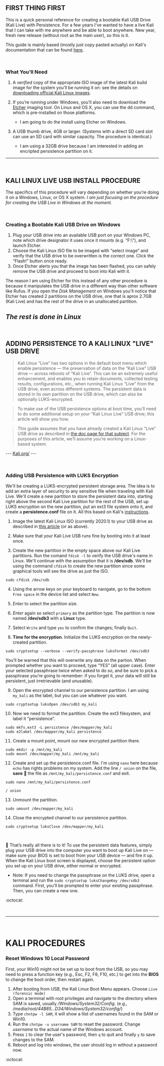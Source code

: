 ## FIRST THING FIRST

This is a quick personal reference for creating a bootable Kali USB Drive (Kali Live) with Persistence. For a few years I've wanted to have a live Kali that I can take with me anywhere and be able to boot anywhere. New year, fresh new release (without root as the main user), so this is it.

This guide is mainly based (mostly just copy pasted actually) on Kali's documentation that can be found [here](https://www.kali.org/docs/usb/kali-linux-live-usb-install/).

<br />

### What You’ll Need

1. A *verified* copy of the appropriate ISO image of the latest Kali build image for the system you’ll be running it on: see the details on [downloading official Kali Linux images](https://www.kali.org/docs/introduction/download-official-kali-linux-images/).

2. If you’re running under Windows, you’ll also need to download the [Etcher](https://www.balena.io/etcher/) imaging tool. On Linux and OS X, you can use the dd command, which is pre-installed on those platforms.
   - I am going to do the install using Etcher on Windows.

3. A USB thumb drive, 4GB or larger. (Systems with a direct SD card slot can use an SD card with similar capacity. The procedure is identical.)
   - I am using a 32GB drive because I am interested in adding an encripted persistence partition on it.

---

<br />

## KALI LINUX LIVE USB INSTALL PROCEDURE

The specifics of this procedure will vary depending on whether you’re doing it on a Windows, Linux, or OS X system.
*I am just focusing on the procedure for creating the USB Live in Windows at the moment.*

<br />

### Creating a Bootable Kali USB Drive on Windows

1. Plug your USB drive into an available USB port on your Windows PC, note which drive designator it uses once it mounts (e.g. “F:\“), and launch Etcher.
2. Choose the Kali Linux ISO file to be imaged with “select image” and verify that the USB drive to be overwritten is the correct one. Click the “Flash!” button once ready.
3. Once Etcher alerts you that the image has been flashed, you can safely remove the USB drive and proceed to boot into Kali with it.

The reason I am using Etcher for this instead of any other procedure is because it manipulates the USB drive in a different way than other software like Rufus. If you open the *Disk Management* on Windows you'll notice that Etcher has created 2 partitions on the USB drive, one that is aprox 2.7GB (Kali Live) and has the rest of the drive in an unallocated partition.

*The rest is done in Linux*
---

<br />

## ADDING PERSISTENCE TO A KALI LINUX "LIVE" USB DRIVE

> Kali Linux “Live” has two options in the default boot menu which enable persistence — the preservation of data on the “Kali Live” USB drive — across reboots of “Kali Live”. This can be an extremely useful enhancement, and enables you to retain documents, collected testing results, configurations, etc., when running Kali Linux “Live” from the USB drive, even across different systems. The persistent data is stored in its own partition on the USB drive, which can also be optionally LUKS-encrypted.

> To make use of the USB persistence options at boot time, you’ll need to do some additional setup on your “Kali Linux Live” USB drive; this article will show you how.

> This guide assumes that you have already created a Kali Linux “Live” USB drive as described in [the doc page for that subject](https://www.kali.org/docs/usb/kali-linux-live-usb-install/). For the purposes of this article, we’ll assume you’re working on a Linux-based system.

--- [Kali.org/](https://www.kali.org/docs/usb/kali-linux-live-usb-persistence/) ---

<br />

### Adding USB Persistence with LUKS Encryption

We'll be creating a LUKS-encrypted persistent storage area. The idea is to add an extra layer of security to any sensitive file when traveling with Kali Live. We'll create a new partition to store the persistent data into, starting right above the second Kali Live partition for the rest of the USB, set up LUKS encryption on the new partition, put an ext3 file system onto it, and create a **persistence.conf** file on it. All this based on Kali's [instructions](https://www.kali.org/docs/usb/kali-linux-live-usb-persistence/).

1. Image the latest Kali Linux ISO (currently 2020.1) to your USB drive as described in [this article](https://www.kali.org/docs/usb/kali-linux-live-usb-install/) (or as above).

2. Make sure that your Kali Live USB runs fine by booting into it at least once.

3. Create the new partition in the empty space above our Kali Live partitions. Run the comand `fdisk -l` to verify the USB drive's name in Linux. We'll continue with the assumption that it is **/dev/sdb**. We'll be using the command `cfdisk` to create the new partition since some graphical tools will see the drive as just the ISO.

```
sudo cfdisk /dev/sdb
```

4. Using the arrow keys on your keyboard to navigate, go to the bottom `Free space` in the device list and select `New`.

5. *Enter* to select the partition size.

6. *Enter* again so select `primary` as the partition type. The partition is now named **/dev/sdb3** with a **Linux** type.

7. Select `Write` and type `yes` to confirm the changes; finally `Quit`.

8. **Time for the encryption**. Initialize the LUKS encryption on the newly-created partition.
```
sudo cryptsetup --verbose --verify-passphrase luksFormat /dev/sdb3
```
You’ll be warned that this will overwrite any data on the partion. When prompted whether you want to proceed, type “YES” (all upper case). Enter your selected passphrase twice when asked to do so, and be sure to pick a passphrase you’re going to remember: if you forget it, your data will still be persistent, just irretrievable (and unusable).

9. Open the encrypted channel to our persistence partition. I am using `my_kali` as the label, but you can use whatever you want.
```
sudo cryptsetup luksOpen /dev/sdb3 my_kali
```

10. Now we need to format the partition. Create the ext3 filesystem, and label it “persistence”.
```
sudo mkfs.ext3 -L persistence /dev/mapper/my_kali
sudo e2label /dev/mapper/my_kali persistence
```

11. Create a mount point, mount our new encrypted partition there.
```
sudo mkdir -p /mnt/my_kali
sudo mount /dev/mapper/my_kali /mnt/my_kali
```

12. Create and set up the persistence.conf file. I'm using `nano` here because `echo` has rights problems on my system. Add the line `/ union` on the file, **save** :floppy_disk: the file as `/mnt/my_kali/persistence.conf` and exit.
```
sudo nano /mnt/my_kali/persistence.conf
```
```
/ union
```

13. Unmount the partition.
```
sudo umount /dev/mapper/my_kali
```

14. Close the encrypted channel to our persistence partition.
```
sudo cryptsetup luksClose /dev/mapper/my_kali
```

<br />

:tada: That’s really all there is to it! To use the persistent data features, simply plug your USB drive into the computer you want to boot up Kali Live on — make sure your BIOS is set to boot from your USB device — and fire it up. When the Kali Linux boot screen is displayed, choose the persistent option you set up on your USB drive, either normal or encrypted.

* Note: If you need to change the passphrase on the LUKS drive, open a terminal and run the `sudo cryptsetup luksChangeKey /dev/sdb3` command. First, you’ll be prompted to enter your existing passphrase. Then, you can create a new one.

:octocat:

<br />

---
<br />

# KALI PROCEDURES #

### Reset Windows 10 Local Password

First, your Win10 might not be set up to boot from the USB, so you may need to press a function key (e.g., Esc, F2, F8, F10, etc.) to get into the **BIOS** to change the boot order, then restart again.
1. After booting from USB, the Kali Linux Boot Menu appears. Choose `Live (forensic mode)`
2. Open a terminal with root privileges and navigate to the directory where SAM is saved, usually */Windows/System32/Config*. (e.g., */media/root/44B85...D34/Windows/System32/config/*)
3. Type `chntpw -l SAM`, it will show a lilst of usernames found in the SAM or Win10.
4. Run the `chntpw -u username SAM` to reset the password. Change *username* to the actual name of the Windows account.
5. Press `1` to clear the user's password, then `q` to quit and finally `y` to save changes to the SAM.
6. Reboot and log into windows, the user should log in without a password now.

:octocat:
